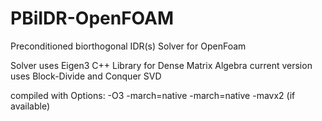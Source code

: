 # PBiIDR-OpenFOAM
Preconditioned biorthogonal IDR(s) Solver for OpenFoam 

Solver uses Eigen3 C++ Library for Dense Matrix Algebra
  current version uses Block-Divide and Conquer SVD
  
compiled with Options: -O3 -march=native -march=native -mavx2 (if available)
